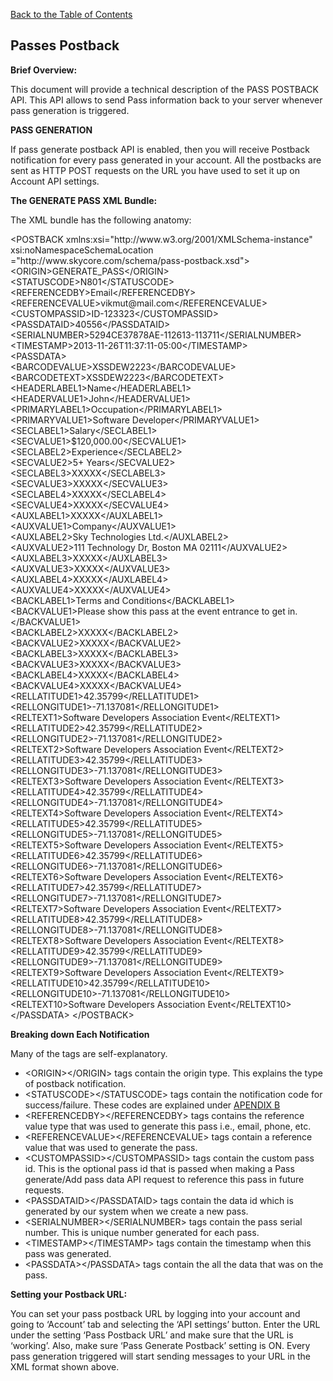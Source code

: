 <a href="/1.3/README.md">Back to the Table of Contents</a>
<h2>Passes&nbsp;Postback</h2>
<div id="page-content"><p><strong>Brief Overview:</strong></p>
<p>This document will provide a technical description of the PASS POSTBACK API. 
This API allows to send Pass information back to your server whenever pass generation is triggered.</p>
<p><strong>PASS GENERATION</strong></p>
<p>If pass generate postback API is enabled, then you will receive Postback notification for every pass generated in your account.
All the postbacks are sent as HTTP POST requests on the URL you have used to set it up on Account API settings.</p>
<p><a name="the_xml_bundle1"></a> <strong>The GENERATE PASS XML Bundle:</strong></p>
<p>The XML bundle has the following anatomy:</p>
<p>
&lt;POSTBACK xmlns:xsi="http://www.w3.org/2001/XMLSchema-instance" xsi:noNamespaceSchemaLocation ="http://www.skycore.com/schema/pass-postback.xsd"&gt;<br />
&lt;ORIGIN&gt;GENERATE_PASS&lt;/ORIGIN&gt;<br />
&lt;STATUSCODE&gt;N801&lt;/STATUSCODE&gt;<br />
&lt;REFERENCEDBY&gt;Email&lt;/REFERENCEDBY&gt;<br/>
&lt;REFERENCEVALUE&gt;vikmut@mail.com&lt;/REFERENCEVALUE&gt;<br/>
&lt;CUSTOMPASSID&gt;ID-123323&lt;/CUSTOMPASSID&gt;<br/>
&lt;PASSDATAID&gt;40556&lt;/PASSDATAID&gt;<br/>
&lt;SERIALNUMBER&gt;5294CE37878AE-112613-113711&lt;/SERIALNUMBER&gt;<br/>
&lt;TIMESTAMP&gt;2013-11-26T11:37:11-05:00&lt;/TIMESTAMP&gt;<br/>
&lt;PASSDATA&gt;<br/>
&lt;BARCODEVALUE&gt;XSSDEW2223&lt;/BARCODEVALUE&gt;<br/>
&lt;BARCODETEXT&gt;XSSDEW2223&lt;/BARCODETEXT&gt;<br/>
&lt;HEADERLABEL1&gt;Name&lt;/HEADERLABEL1&gt;<br/>
&lt;HEADERVALUE1&gt;John&lt;/HEADERVALUE1&gt;<br/>
&lt;PRIMARYLABEL1&gt;Occupation&lt;/PRIMARYLABEL1&gt;<br/>
&lt;PRIMARYVALUE1&gt;Software Developer&lt;/PRIMARYVALUE1&gt;<br/>
&lt;SECLABEL1&gt;Salary&lt;/SECLABEL1&gt;<br/>
&lt;SECVALUE1&gt;$120,000.00&lt;/SECVALUE1&gt;<br/>
&lt;SECLABEL2&gt;Experience&lt;/SECLABEL2&gt;<br/>
&lt;SECVALUE2&gt;5+ Years&lt;/SECVALUE2&gt;<br/>
&lt;SECLABEL3&gt;XXXXX&lt;/SECLABEL3&gt;<br/>
&lt;SECVALUE3&gt;XXXXX&lt;/SECVALUE3&gt;<br/>
&lt;SECLABEL4&gt;XXXXX&lt;/SECLABEL4&gt;<br/>
&lt;SECVALUE4&gt;XXXXX&lt;/SECVALUE4&gt;<br/>
&lt;AUXLABEL1&gt;XXXXX&lt;/AUXLABEL1&gt;<br/>
&lt;AUXVALUE1&gt;Company&lt;/AUXVALUE1&gt;<br/>
&lt;AUXLABEL2&gt;Sky Technologies Ltd.&lt;/AUXLABEL2&gt;<br/>
&lt;AUXVALUE2&gt;111 Technology Dr, Boston MA 02111&lt;/AUXVALUE2&gt;<br/>
&lt;AUXLABEL3&gt;XXXXX&lt;/AUXLABEL3&gt;<br/>
&lt;AUXVALUE3&gt;XXXXX&lt;/AUXVALUE3&gt;<br/>
&lt;AUXLABEL4&gt;XXXXX&lt;/AUXLABEL4&gt;<br/>
&lt;AUXVALUE4&gt;XXXXX&lt;/AUXVALUE4&gt;<br/>
&lt;BACKLABEL1&gt;Terms and Conditions&lt;/BACKLABEL1&gt;<br/>
&lt;BACKVALUE1&gt;Please show this pass at the event entrance to get in.&lt;/BACKVALUE1&gt;<br/>
&lt;BACKLABEL2&gt;XXXXX&lt;/BACKLABEL2&gt;<br/>
&lt;BACKVALUE2&gt;XXXXX&lt;/BACKVALUE2&gt;<br/>
&lt;BACKLABEL3&gt;XXXXX&lt;/BACKLABEL3&gt;<br/>
&lt;BACKVALUE3&gt;XXXXX&lt;/BACKVALUE3&gt;<br/>
&lt;BACKLABEL4&gt;XXXXX&lt;/BACKLABEL4&gt;<br/>
&lt;BACKVALUE4&gt;XXXXX&lt;/BACKVALUE4&gt;<br/>
&lt;RELLATITUDE1&gt;42.35799&lt;/RELLATITUDE1&gt;<br/>
&lt;RELLONGITUDE1&gt;-71.137081&lt;/RELLONGITUDE1&gt;<br/>
&lt;RELTEXT1&gt;Software Developers Association Event&lt;/RELTEXT1&gt;<br/>
&lt;RELLATITUDE2&gt;42.35799&lt;/RELLATITUDE2&gt;<br/>
&lt;RELLONGITUDE2&gt;-71.137081&lt;/RELLONGITUDE2&gt;<br/>
&lt;RELTEXT2&gt;Software Developers Association Event&lt;/RELTEXT2&gt;<br/>
&lt;RELLATITUDE3&gt;42.35799&lt;/RELLATITUDE3&gt;<br/>
&lt;RELLONGITUDE3&gt;-71.137081&lt;/RELLONGITUDE3&gt;<br/>
&lt;RELTEXT3&gt;Software Developers Association Event&lt;/RELTEXT3&gt;<br/>
&lt;RELLATITUDE4&gt;42.35799&lt;/RELLATITUDE4&gt;<br/>
&lt;RELLONGITUDE4&gt;-71.137081&lt;/RELLONGITUDE4&gt;<br/>
&lt;RELTEXT4&gt;Software Developers Association Event&lt;/RELTEXT4&gt;<br/>
&lt;RELLATITUDE5&gt;42.35799&lt;/RELLATITUDE5&gt;<br/>
&lt;RELLONGITUDE5&gt;-71.137081&lt;/RELLONGITUDE5&gt;<br/>
&lt;RELTEXT5&gt;Software Developers Association Event&lt;/RELTEXT5&gt;<br/>
&lt;RELLATITUDE6&gt;42.35799&lt;/RELLATITUDE6&gt;<br/>
&lt;RELLONGITUDE6&gt;-71.137081&lt;/RELLONGITUDE6&gt;<br/>
&lt;RELTEXT6&gt;Software Developers Association Event&lt;/RELTEXT6&gt;<br/>
&lt;RELLATITUDE7&gt;42.35799&lt;/RELLATITUDE7&gt;<br/>
&lt;RELLONGITUDE7&gt;-71.137081&lt;/RELLONGITUDE7&gt;<br/>
&lt;RELTEXT7&gt;Software Developers Association Event&lt;/RELTEXT7&gt;<br/>
&lt;RELLATITUDE8&gt;42.35799&lt;/RELLATITUDE8&gt;<br/>
&lt;RELLONGITUDE8&gt;-71.137081&lt;/RELLONGITUDE8&gt;<br/>
&lt;RELTEXT8&gt;Software Developers Association Event&lt;/RELTEXT8&gt;<br/>
&lt;RELLATITUDE9&gt;42.35799&lt;/RELLATITUDE9&gt;<br/>
&lt;RELLONGITUDE9&gt;-71.137081&lt;/RELLONGITUDE9&gt;<br/>
&lt;RELTEXT9&gt;Software Developers Association Event&lt;/RELTEXT9&gt;<br/>
&lt;RELLATITUDE10&gt;42.35799&lt;/RELLATITUDE10&gt;<br/>
&lt;RELLONGITUDE10&gt;-71.137081&lt;/RELLONGITUDE10&gt;<br/>
&lt;RELTEXT10&gt;Software Developers Association Event&lt;/RELTEXT10&gt;<br/>
&lt;/PASSDATA&gt;
&lt;/POSTBACK&gt;</p>

<p><a name="breaking_down_each_notification"></a> <strong>Breaking down Each Notification</strong></p>
<p>Many of the tags are self-explanatory.</p>
<ul>
<li>&lt;ORIGIN&gt;&lt;/ORIGIN&gt; tags contain the origin type. This explains the type of postback notification.</li>
<li>&lt;STATUSCODE&gt;&lt;/STATUSCODE&gt; tags contain the notification code for success/failure. These codes are explained under <a href="/1.3/CONTENTS/APPENDIX/APPENDIX_B.md">APENDIX B</a></li>
<li>&lt;REFERENCEDBY&gt;&lt;/REFERENCEDBY&gt; tags contains the reference value type that was used to generate this pass i.e., email, phone, etc.</li>
<li>&lt;REFERENCEVALUE&gt;&lt;/REFERENCEVALUE&gt; tags contain a reference value that was used to generate the pass.</li>
<li>&lt;CUSTOMPASSID&gt;&lt;/CUSTOMPASSID&gt; tags contain the custom pass id. This is the optional pass id that is passed when making a Pass generate/Add pass data API request to reference this pass in future requests.</li>
<li>&lt;PASSDATAID&gt;&lt;/PASSDATAID&gt; tags contain the data id which is generated by our system when we create a new pass.</li>
<li>&lt;SERIALNUMBER&gt;&lt;/SERIALNUMBER&gt; tags contain the pass serial number. This is unique number generated for each pass.</li>
<li>&lt;TIMESTAMP&gt;&lt;/TIMESTAMP&gt; tags contain the timestamp when this pass was generated.</li>
<li>&lt;PASSDATA&gt;&lt;/PASSDATA&gt; tags contain the all the data that was on the pass.</li>
</ul>
<p><a name="setting_your_postback_url"></a> <strong>Setting your Postback URL:</strong></p>
<p>You can set your pass postback URL by logging into your account and going to &#8216;Account&#8217; tab and selecting the 
&#8216;API settings&#8217; button. Enter the URL under the setting &#8216;Pass Postback URL&#8217; and make sure that the URL is &#8216;working&#8217;. Also, make sure &#8216;Pass Generate Postback&#8217; setting is ON. Every pass generation triggered will start sending messages to your URL in the XML format shown above.</p>
